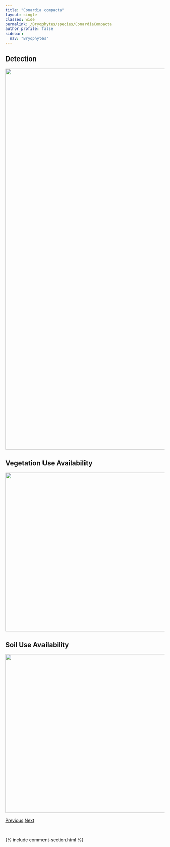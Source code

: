 ```yaml
---
title: "Conardia compacta"
layout: single
classes: wide
permalink: /Bryophytes/species/ConardiaCompacta
author_profile: false
sidebar:
  nav: "Bryophytes"
---
```


<h2>Detection</h2>

<a href="https://drive.google.com/uc?export=view&id=1Qjqfe1ChFqDyg7urNIEOyvpcv77HXy2-">
<img src="https://drive.google.com/uc?export=view&id=1Qjqfe1ChFqDyg7urNIEOyvpcv77HXy2-" height = "1200" width = "800">
</a>


<h2>Vegetation Use Availability</h2>

<a href="https://drive.google.com/uc?export=view&id=1xUbnkOt1I2OG-CnD3qKTh2oDtENwAuGr">
<img src="https://drive.google.com/uc?export=view&id=1xUbnkOt1I2OG-CnD3qKTh2oDtENwAuGr" height = "500" width = "1000">
</a>


<h2>Soil Use Availability</h2>

<a href="https://drive.google.com/uc?export=view&id=1ZmUbWdUXBXs4Uf__YX30AC0EEaYg7KuX">
<img src="https://drive.google.com/uc?export=view&id=1ZmUbWdUXBXs4Uf__YX30AC0EEaYg7KuX" height = "500" width = "1000">
</a>


<a href="/DevelopmentWebsite/Bryophytes/species/ClimaciumDendroides" class="pagination--pager" title="Climacium dendroides">Previous</a> <a href="/DevelopmentWebsite/Bryophytes/species/ConocephalumConicum" class="pagination--pager" title="Conocephalum conicum">Next</a>

<p>&nbsp;</p>

{% include comment-section.html %}
